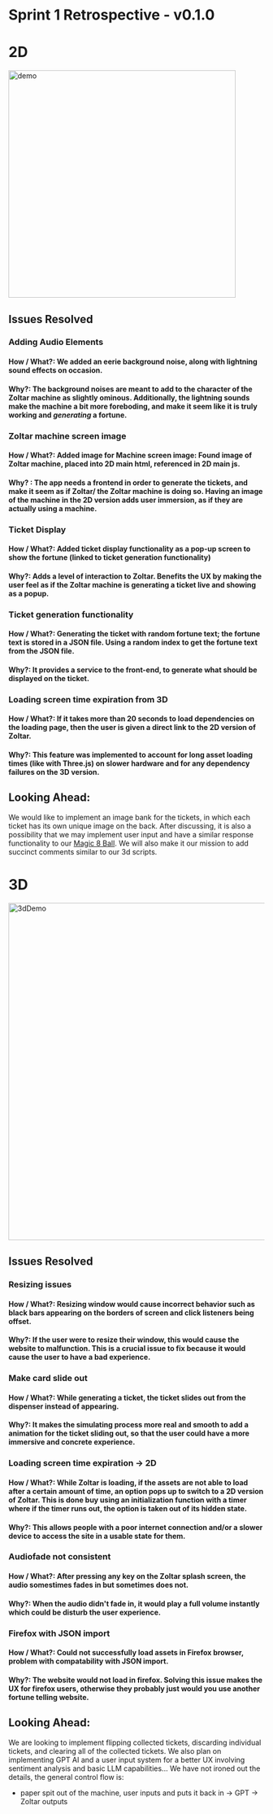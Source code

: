 # Sprint 1 Retrospective - v0.1.0

# 2D

<img width="447" alt="demo " src="https://github.com/cse110-sp23-group23/cse110-sp23-group23/assets/120541745/e817c797-f1f8-4e7b-b9a2-87f041b1c239">

## Issues Resolved

### Adding Audio Elements 
#### How / What?: We added an eerie background noise, along with lightning sound effects on occasion.
#### Why?: The background noises are meant to add to the character of the Zoltar machine as slightly ominous. Additionally, the lightning sounds make the machine a bit more foreboding, and make it seem like it is truly working and _generating_ a fortune.

### Zoltar machine screen image
#### How / What?: Added image for Machine screen image: Found image of Zoltar machine, placed into 2D main html, referenced in 2D main js.
#### Why? : The app needs a frontend in order to generate the tickets, and make it seem as if Zoltar/ the Zoltar machine is doing so. Having an image of the machine in the 2D version adds user immersion, as if they are actually using a machine.

### Ticket Display
#### How / What?: Added ticket display functionality as a pop-up screen to show the fortune (linked to ticket generation functionality)
#### Why?: Adds a level of interaction to Zoltar. Benefits the UX by making the user feel as if the Zoltar machine is generating a ticket live and showing as a popup.

### Ticket generation functionality
#### How / What?: Generating the ticket with random fortune text; the fortune text is stored in a JSON file. Using a random index to get the fortune text from the JSON file.
#### Why?: It provides a service to the front-end, to generate what should be displayed on the ticket. 

### Loading screen time expiration from 3D 
#### How / What?: If it takes more than 20 seconds to load dependencies on the loading page, then the user is given a direct link to the 2D version of Zoltar.
#### Why?: This feature was implemented to account for long asset loading times (like with Three.js) on slower hardware and for any dependency failures on the 3D version. 

## Looking Ahead: 
We would like to implement an image bank for the tickets, in which each ticket has its own unique image on the back. After discussing, it is also a possibility that we may implement user input and have a similar response functionality to our [Magic 8 Ball](https://cse110-sp23-group23.github.io/cse110-sp23-group23/source/8ball/). We will also make it our mission to add succinct comments similar to our 3d scripts. 

# 3D

<img width="663" alt="3dDemo" src="https://github.com/cse110-sp23-group23/cse110-sp23-group23/assets/120541745/b7a7e97c-6bcc-494d-9bb4-68c271d09830">

## Issues Resolved

### Resizing issues
#### How / What?: Resizing window would cause incorrect behavior such as black bars appearing on the borders of screen and click listeners being offset. 
#### Why?: If the user were to resize their window, this would cause the website to malfunction. This is a crucial issue to fix because it would cause the user to have a bad experience. 

### Make card slide out 
#### How / What?: While generating a ticket, the ticket slides out from the dispenser instead of appearing.
#### Why?: It makes the simulating process more real and smooth to add a animation for the ticket sliding out, so that the user could have a more immersive and concrete experience.

### Loading screen time expiration -> 2D
#### How / What?: While Zoltar is loading, if the assets are not able to load after a certain amount of time, an option pops up to switch to a 2D version of Zoltar. This is done buy using an initialization function with a timer where if the timer runs out, the option is taken out of its hidden state.
#### Why?: This allows people with a poor internet connection and/or a slower device to access the site in a usable state for them.

### Audiofade not consistent
#### How / What?: After pressing any key on the Zoltar splash screen, the audio somestimes fades in but sometimes does not.
#### Why?: When the audio didn't fade in, it would play a full volume instantly which could be disturb the user experience. 

### Firefox with JSON import
#### How / What?: Could not successfully load assets in Firefox browser, problem with compatability with JSON import. 
#### Why?: The website would not load in firefox. Solving this issue makes the UX for firefox users, otherwise they probably just would you use another fortune telling website. 

## Looking Ahead: 
We are looking to implement flipping collected tickets, discarding individual tickets, and clearing all of the collected tickets. We also plan on implementing GPT AI and a user input system for a better UX involving sentiment analysis and basic LLM capabilities... We have not ironed out the details, the general control flow is:
- paper spit out of the machine, user inputs and puts it back in -> GPT -> Zoltar outputs
